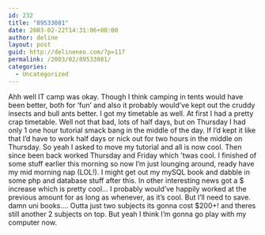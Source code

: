 ```yaml
---
id: 232
title: "89533081"
date: 2003-02-22T14:31:06+00:00
author: deline
layout: post
guid: http://delineneo.com/?p=117
permalink: /2003/02/89533081/
categories:
  - Uncategorized
---
```

Ahh well IT camp was okay. Though I think camping in tents would have been better, both for &#8216;fun&#8217; and also it probably would&#8217;ve kept out the cruddy insects and bull ants better. I got my timetable as well. At first I had a pretty crap timetable. Well not that bad, lots of half days, but on Thursday I had only 1 one hour tutorial smack bang in the middle of the day. If I&#8217;d kept it like that I&#8217;d have to work half days or nick out for two hours in the middle on Thursday. So yeah I asked to move my tutorial and all is now cool. Then since been back worked Thursday and Friday which &#8217;twas cool. I finished of some stuff earlier this morning so now I&#8217;m just lounging around, ready have my mid morning nap (LOL!). I might get out my mySQL book and dabble in some php and database stuff after this. In other interesting news got a $ increase which is pretty cool&#8230; I probably would&#8217;ve happily worked at the previous amount for as long as whenever, as it&#8217;s cool. But I&#8217;ll need to save. damn uni books&#8230;. Outta just two subjects its gonna cost $200+! and theres still another 2 subjects on top. But yeah I think I&#8217;m gonna go play with my computer now.
